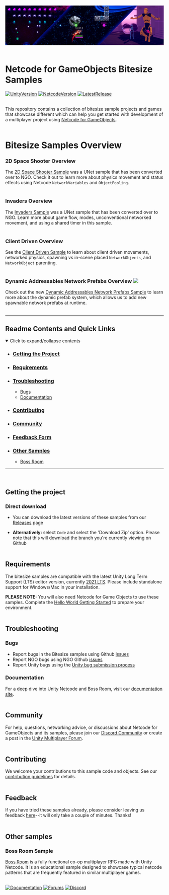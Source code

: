 ![Banner](Resources/bitesize_banner.png)
<br><br>
# Netcode for GameObjects Bitesize Samples

[![UnityVersion](https://img.shields.io/badge/Unity%20Version:-2021.3%20LTS-57b9d3.svg?logo=unity&color=2196F3)](https://unity.com/releases/editor/qa/lts-releases#:~:text=February%2014%2C%202023-,LTS%20Release,2021.3.18f1,-Released%3A%20February)
[![NetcodeVersion](https://img.shields.io/badge/Netcode%20Version:-1.2.0-57b9d3.svg?logo=unity&color=2196F3)](https://docs-multiplayer.unity3d.com/netcode/current/about)
[![LatestRelease](https://img.shields.io/badge/Latest%20%20Github%20Release:-v1.2.1-57b9d3.svg?logo=github&color=brightgreen)](https://github.com/Unity-Technologies/com.unity.multiplayer.samples.bitesize/releases/tag/v1.2.1)
<br><br>

This repository contains a collection of bitesize sample projects and games that showcase different 
which can help you get started with development of a multiplayer 
project using [Netcode for GameObjects](https://github.com/Unity-Technologies/com.unity.netcode.gameobjects).
<br><br>

# Bitesize Samples Overview

### 2D Space Shooter Overview

The [2D Space Shooter Sample](https://github.com/Unity-Technologies/com.unity.multiplayer.samples.bitesize/tree/main/Basic/2DSpaceShooter) was a UNet sample that has been converted over to NGO. Check it out to learn more about physics movement and status effects using Netcode `NetworkVariables` and `ObjectPooling`.
<br><br>

### Invaders Overview

The [Invaders Sample](https://github.com/Unity-Technologies/com.unity.multiplayer.samples.bitesize/tree/main/Basic/Invaders) was a UNet sample that has been converted over to NGO. Learn more about game flow, modes, unconventional networked movement, and using a shared timer in this sample.
<br><br>

### Client Driven Overview
See the [Client Driven Sample](https://github.com/Unity-Technologies/com.unity.multiplayer.samples.bitesize/tree/main/Basic/ClientDriven) to learn about client driven movements, networked physics, spawning vs in-scene placed `NetworkObjects`, and `NetworkObject` parenting.
<br><br>

### Dynamic Addressables Network Prefabs Overview ![](https://img.shields.io/badge/New!-brightgreen)

Check out the new [Dynamic Addressables Network Prefabs Sample](https://github.com/Unity-Technologies/com.unity.multiplayer.samples.bitesize/tree/main/Basic/DynamicAddressablesNetworkPrefabs) to learn more about the dynamic prefab system, which allows us to add new spawnable network prefabs at runtime.
<br><br>

---
## Readme Contents and Quick Links
<details open> <summary> Click to expand/collapse contents </summary>

- ### [Getting the Project](#getting-the-project-1)
- ### [Requirements](#requirements-1)
- ### [Troubleshooting](#troubleshooting-1)
  - [Bugs](#bugs)
  - [Documentation](#documentation)
- ### [Contributing](#contributing-1)
- ### [Community](#community-1)
- ### [Feedback Form](#feedback)
- ### [Other Samples](#other-samples-1)
  - [Boss Room](#boss-room-sample)

</details>

---
<br>

## Getting the project
### Direct download

 - You can download the latest versions of these samples from our [Releases](https://github.com/Unity-Technologies/com.unity.multiplayer.samples.bitesize/releases/tag/v1.2.1) page

 - __Alternatively:__ select `Code` and select the 'Download Zip' option.  Please note that this will download the branch you're currently viewing on Github
<br><br>

## Requirements

The bitesize samples are compatible with the latest Unity Long Term Support (LTS) editor version, currently [2021 LTS](https://unity.com/releases/2021-lts). Please include standalone support for Windows/Mac in your installation.

**PLEASE NOTE:** You will also need Netcode for Game Objects to use these samples. Complete the [Hello World Getting Started](https://docs-multiplayer.unity3d.com/netcode/current/tutorials/helloworld) to prepare your environment.
<br><br>

## Troubleshooting
### Bugs
- Report bugs in the Bitesize samples using Github [issues](https://github.com/Unity-Technologies/com.unity.multiplayer.samples.bitesize/issues)
- Report NGO bugs using NGO Github [issues](https://github.com/Unity-Technologies/com.unity.netcode.gameobjects/issues)
- Report Unity bugs using the [Unity bug submission process](https://unity3d.com/unity/qa/bug-reporting)
  
### Documentation
For a deep dive into Unity Netcode and Boss Room, visit our [documentation site](https://docs-multiplayer.unity3d.com/).
<br><br>

## Community
For help, questions, networking advice, or discussions about Netcode for GameObjects and its samples, please join our [Discord Community](https://discord.gg/FM8SE9E) or create a post in the [Unity Multiplayer Forum](https://forum.unity.com/forums/netcode-for-gameobjects.661/).
<br><br>

## Contributing
We welcome your contributions to this sample code and objects. See our [contribution guidelines](CONTRIBUTING.md) for details.
<br><br>

## Feedback
If you have tried these samples already, please consider leaving us feedback [here](https://unitytech.typeform.com/bitesize)--it will only take a couple of minutes. Thanks!
<br><br>

## Other samples
### Boss Room Sample
[Boss Room](https://github.com/Unity-Technologies/com.unity.multiplayer.samples.coop/releases/latest) is a fully functional co-op multiplayer RPG made with Unity Netcode. It is an educational sample designed to showcase typical netcode patterns that are frequently featured in similar multiplayer games.
<br><br>

[![Documentation](https://img.shields.io/badge/Unity-bitesize--docs-57b9d3.svg?logo=unity&color=2196F3)](https://docs-multiplayer.unity3d.com/netcode/current/learn/bitesize/bitesize-introduction)
[![Forums](https://img.shields.io/badge/Unity-multiplayer--forum-57b9d3.svg?logo=unity&color=2196F3)](https://forum.unity.com/forums/multiplayer.26/)
[![Discord](https://img.shields.io/discord/449263083769036810.svg?label=discord&logo=discord&color=5865F2)](https://discord.gg/FM8SE9E)